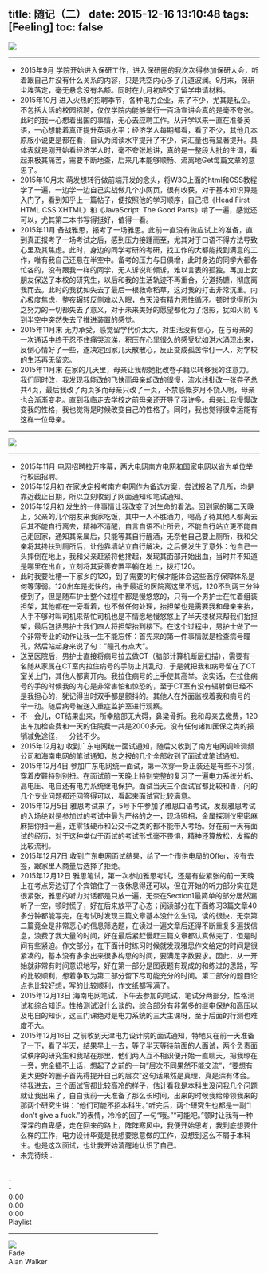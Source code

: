 title: 随记（二）
date: 2015-12-16 13:10:48
tags: [Feeling]
toc: false
---

![](/img/趁热写写/5.jpg)

---

* 2015年9月 学院开始进入保研工作，进入保研圈的我次次得参加保研大会，听着跟自己并没有什么关系的内容，只是凭空内心多了几道波澜。9月末，保研尘埃落定，毫无悬念没有名额。同时在九月初递交了留学申请材料。
* 2015年10月 进入火热的招聘季节，各种电力企业，来了不少，尤其是私企。不包括大活的校园招聘，仅仅学院内能够举行一百场宣讲会真的是毫不夸张。此时的我一心想着出国的事情，无心去应聘工作。从开学以来一直在准备英语，一心想能着真正提升英语水平；经济学人每期都看，看了不少，其他几本原版小说更是都在看，自认为阅读水平提升了不少，词汇量也有显著提升。具体表就是刚开始看经济学人时，毫不夸张地讲，真的是一整段大批的生词，看起来极其痛苦，需要不断地查，后来几本能够顺畅、流离地Get每篇文章的意思了。
* 2015年10月末 萌发想转行做前端开发的念头，将W3C上面的html和CSS教程学了一遍，一边学一边自己实战做几个小网页，很有收获，对于基本知识算是入门了，看到知乎上一篇帖子，便按照他的学习顺序，自己把《Head First HTML CSS XHTML》和《JavaScript: The Good Parts》啃了一遍，感觉还可以，尤其第二本书写得挺好，值得一看。
* 2015年11月 备战雅思，报考了一场雅思。此前一直没有做应试上的准备，直到真正报考了一场考试之后，感到压力接踵而至，尤其对于口语不得方法导致心里及其焦虑。此时，身边的同学考研的考研，找工作的大都能找到满意的工作，唯有我自己还悬在半空中。备考的压力与日俱增，此时身边的同学大都各忙各的，没有跟我一样的同学，无人诉说和倾诉，难以言表的孤独。再加上女朋友保送了本校的研究生，以后和我的生活轨迹不再重合，分道扬镳，彻底离我而去。此时的我犹如失去了最后一根救命稻草，这对我的打击非常沉重。内心极度焦虑，整夜辗转反侧难以入眠，白天没有精力恶性循环。顿时觉得所为之努力的一切都失去了意义，对于未来美好的愿望都化为了泡影，犹如火箭飞到半空中突然失去了推进装置的感觉。
* 2015年11月末 无力承受，感觉留学代价太大，对生活没有信心，在与母亲的一次通话中终于忍不住痛哭流涕，积压在心里很久的感受犹如洪水涌现出来，反倒心情好了一些，遂决定回家几天散散心，反正变成孤苦伶仃一人，对学校的生活再无留恋。
* 2015年11月末 在家的几天里，母亲让我帮她批改卷子籍以转移我的注意力。我们同时改，我发现我能改的飞快而母亲却改的很慢，流水线批改一张卷子总共4页，最后我改了两页多而母亲只改了一页，不禁感慨岁月不饶人啊，母亲也会渐渐变老。直到我临走去学校之前母亲还开导了我许多。母亲让我慢慢改变我的性格，我也觉得是时候改变自己的性格了。同时，我也觉得很幸运能有这样一位母亲。

---

![](/img/趁热写写/7.jpg)

---

* 2015年11月 电网招聘拉开序幕，两大电网南方电网和国家电网以省为单位举行校园招聘。
* 2015年12月初 在家决定报考南方电网作为备选方案，尝试报名了几所，均是靠近截止日期，所以立刻收到了网面通知和笔试通知。
* 2015年12月初 发生的一件事情让我改变了对生命的看法。回到家的第二天晚上，父亲的几个朋友来我家吃饭，其中一人不胜酒力，喝高了待其他人都离去后其不能自行离去，精神不清醒，自言自语不止所云，不能自行站立更不能自己走回家，通知其亲属后，只能等其自行醒酒，无奈他自己要上厕所，我和父亲将其搀扶到厕所后，让他靠墙站立自行解决，之后便发生了意外：他自己一头摔倒在地上，我和父亲赶紧将他搀起，发现其面部开始出血，当时并不知道是哪里在出血，立刻将其妥善安置平躺在地上，拨打120。
* 此时我要吐槽一下家乡的120，到了需要的时候才能体会这些医疗保障体系是何等薄弱。120出车是挺快的，由于最近的医院离这里不远，120不到两三分钟便到了，但是随车护士整个过程中都是慢悠悠的，只有一个男护士在忙着组装担架，其他都在一旁看着，也不做任何处理，抬担架也是需要我和母亲来抬，人手不够时叫司机来帮忙司机也是不情愿地慢悠悠上了半天楼梯来帮我们抬担架，最后包括男护士我们四人将担架抬到楼下。在这个过程中，男护士做了一个非常专业的动作让我一生不能忘怀：首先来的第一件事情就是检查病号瞳孔，然后站起身来说了句：”瞳孔有点大“。
* 送至医院后，男护士直接将病号拉去做CT（脑部计算机断层扫描），需要有一名随从家属在CT室内拉住病号的手防止其乱动，于是就把我和病号留在了CT室关上门，其他人都离开内。我拉住病号的上手使其高举。说实话，在拉住病号的手的时候我的内心是非常害怕和惊恐的，至于CT室有没有辐射倒已经不是我担心的，犹记得当时双手都是颤抖的。其他人在外面监视着我和病号的一举一动。随后病号被送入重症监护室进行观察。
* 不一会儿，CT结果出来，所幸脑部无大碍，鼻梁骨折。我和母亲去缴费，120出车加检查费和一天的住院费一共是2000多元，没有任何诸如医保之类的报销减免途径，一分钱不少。
* 2015年12月初 收到广东电网统一面试通知，随后又收到了南方电网调峰调频公司和海南电网的笔试通知，总之报的几个全部收到了面试或笔试通知。
* 2015年12月4日 参加广东电网统一面试，第一次穿一身正装还是有些不习惯，穿着皮鞋特别别扭。在面试前一天晚上特别完整的复习了一遍电力系统分析、高电压、电自还有电力系统继电保护。面试当天三个面试官都比较和善，问的几个专业问题都还回答得可以，看起来面试官比较满意。
* 2015年12月5日 雅思考试来了，5号下午参加了雅思口语考试，发现雅思考试的入场绝对是参加过的考试中最为严格的之一，现场照相，金属探测仪密密麻麻把你扫一遍，连零钱硬币和公交卡之类的都不能带入考场。好在前一天有面试的经历，对于这种类似于面试的考试形式毫不畏惧，精神还算放松，发挥的比较流利。
* 2015年12月7日 收到广东电网面试结果，给了一个市供电局的Offer，没有去签，跟家里人商量后选择了拒绝。
* 2015年12月12日 雅思笔试，第一次参加雅思考试，还是有些紧张的前一天晚上在考点旁边订了个宾馆住了一夜休息得还可以，但在开始的听力部分实在是很紧张，雅思的听力对话都是只放一遍，无奈在Section1最简单的部分居然漏听了一空，顿时慌了，好在后来放平了心态；阅读部分在下面练习3篇文章40多分钟都能写完，在考试时发现三篇文章基本没什么生词，读的很快，无奈第二篇竟全是非常恶心的信息筛选题，在读过一遍文章后还得不断重复多遍找信息，浪费了我大量的时间，好在最后紧赶慢赶三篇文章都认真做完了，但是时间有些紧迫。作文部分，在下面计时练习时候就发现雅思作文给定的时间是很紧凑的，基本没有多余出来很多构思的时间，要满足字数要求。因此，从一开始就非常有时间意识地写，好在第一部分是图表题有现成的和练过的思路，写的比较顺利，想着争取为第二部分留下尽可能充分的时间。第二部分的题目论点也比较好想，写的比较顺利，作文纸都写满了。
* 2015年12月13日 海南电网笔试，下午去参加的笔试，笔试分两部分，性格测试和综合知识。性格测试没什么谈的，综合部分有非常多的继电保护和高压以及电自的知识，这三门课绝对是电力系统的三大主课呀，至于后面的行测也难度不大。
* 2015年12月16日 之前收到天津电力设计院的面试通知，特地又在前一天准备了一下，看了半天，结果早上一去，等了半天等待前面的人面试，两个负责面试秩序的研究生和我站在那里，他们两人互不相识便开始一直聊天，把我晾在一旁，完全插不上话，想起了之前的一句”层次不同果然不能交流”，“要想有更大更好的圈子首先得提升自己的层次”这句话果然是真理，真是深有体会。待我进去，三个面试官都比较高冷的样子，估计看我是本科生没问我几个问题就让我出来了，白白我前一天准备了那么长时间，出来的时候我给带领我来的那两个研究生讲：“他们可能不招本科生。”听完后，两个研究生也都是一副“I don't give a fuck.”的表情，冷冷的回了一句“哦。”“可能吧。”顿时让我有一种深深的自卑感，走在回来的路上，阵阵寒风中，我便开始思考，我到底想要什么样的工作，电力设计毕竟是我想要愿意做的工作，没想到这么不屑于本科生。也是这次面试，也让我开始清醒地认识了自己。
* 未完待续...




<script type="text/javascript" src="/img/individual/amplitudejs/js/amplitude.js"></script>
<script type="text/javascript" src="/img/individual/amplitudejs/js/jquery.min.js"></script>
<link rel="stylesheet" type="text/css" href="/img/individual/amplitudejs/css/styles_backup.css"/>

<br>

<div class="nav" style="width:300px;"><div id="top-header" class="hidden-on-collapse"><div id="top-header-toggle" class="small-player-toggle-contract"></div><div class="now-playing-title" amplitude-song-info="name"></div><div class="album-information"><span amplitude-song-info="artist"></span> - <span amplitude-song-info="album"></span></div></div><div id="top-large-album" class="hidden-on-collapse"><img id="large-album-art" amplitude-song-info="cover"/></div><div id="small-player"><div id="small-player-left" class="hidden-on-expanded"><div id="small-player-toggle" class="small-player-toggle-expand"></div></div><img id="small-player-album-art" class="hidden-on-expanded" amplitude-song-info="cover"/><div id="small-player-middle" class="hidden-on-expanded"><div id="small-player-middle-top"><div id="small-player-middle-controls"><div class="amplitude-prev" id="middle-top-previous"></div><div class="amplitude-play-pause amplitude-paused" amplitude-main-play-pause="true" id="middle-top-play-pause"></div><div class="amplitude-next" id="middle-top-next"></div></div><div id="small-player-middle-meta"><div class="now-playing-title" amplitude-song-info="name"></div><div class="album-information"><span amplitude-song-info="artist"></span> - <span amplitude-song-info="album"></span></div></div></div><div id="small-player-middle-bottom"><div class="amplitude-song-time-visualization" amplitude-single-song-time-visualization="true" id="song-time-visualization"></div></div></div><div id="small-player-right" class="hidden-on-expanded"><div id="toggle-playlist" class="playlist-toggle"></div><span class="current-time"><span class="amplitude-current-minutes" amplitude-single-current-minutes="true">0</span>:<span class="amplitude-current-seconds" amplitude-single-current-seconds="true">00</span></span></div><div id="small-player-full-bottom" class="hidden-on-collapse"><div id="toggle-playlist-full" class="playlist-toggle"></div><div id="small-player-full-bottom-controls"><div class="amplitude-prev" id="middle-bottom-previous"></div><div class="amplitude-play-pause amplitude-paused" amplitude-main-play-pause="true" id="small-player-bottom-play-pause"></div><div class="amplitude-next" id="middle-top-next"></div></div><div id="small-player-full-bottom-info"><span class="current-time"><span class="amplitude-current-minutes" amplitude-single-current-minutes="true">0</span>:<span class="amplitude-current-seconds" amplitude-single-current-seconds="true">00</span></span><div class="amplitude-song-time-visualization" amplitude-single-song-time-visualization="true" id="song-time-visualization-large"></div><span class="time-duration"><span class="amplitude-duration-minutes" amplitude-single-duration-minutes="true">0</span>:<span class="amplitude-duration-seconds" amplitude-single-duration-seconds="true">00</span></span></div></div></div><div id="small-player-playlist"> <div class="information"> Playlist <hr> </div> <div class="amplitude-song-container amplitude-play-pause playlist-item" amplitude-song-index="0"> <img src="http://i.gtimg.cn/music/photo/mid_album_300/I/3/00472CVU4VP4I3.jpg" class="album-art"/> <div class="playlist-meta"> <div class="now-playing-title">Fade</div> <div class="album-information">Alan Walker</span></div> </div> <div style="clear: both;"></div> </div> </div></div><br>

<script type="text/javascript">
/*
<strong>笔者注：</strong>本页面采用了一个全新的<strong>html5</strong>音乐播放器（<strong>Powered by Amplitudejs</strong>）。<br>
百度音频由百度音乐提供，本页也供测试使用，一个基本示例在这里：。
*/
</script>
<script type="text/javascript">
	Amplitude.init({
		"songs": [
			{
				"name": "Fade",
				"artist": "Alan Walker",
				"album": "Fade",
				"url": "http://qzone.haoduoge.com/music6/2015-07-31/1438342557.mp3",
				"live": false,
				"cover_art_url": "http://i.gtimg.cn/music/photo/mid_album_300/I/3/00472CVU4VP4I3.jpg",
			}
			
		],
		"default_album_art": "/img/individual/amplitudejs/images/no-cover-large.png",
		"autoplay": true,
		"volume": 1

	});
//http://link.hhtjim.com/vp/ugrtbv78ydW5j/Fade-Alan Walker.mp3
//http://link.hhtjim.com/xiami/1773699614.mp3
//http://sc1.111ttt.com/2015/1/02/09/95091224402.mp3
//http://www.xuenb.com/tools/mp3/c101800569.mp3?910686
//http://qzone.haoduoge.com/music6/2015-07-31/1438342557.mp3
//http://i.gtimg.cn/music/photo/mid_album_300/I/3/00472CVU4VP4I3.jpg Cover of fade
//http://p3.music.126.net/T4Bow74f-LqbRZ4kxpSG4w==/6641050233085073.jpg Cover of Apollo's Triumph (Paul Dinletir Remix)
	var expanded = false;
	var playlistEpxanded = false;

	/*
		jQuery Visual Helpers
	*/
	$('#small-player').hover(function(){
		$('#small-player-middle-controls').show();
		$('#small-player-middle-meta').hide();
	}, function(){
		$('#small-player-middle-controls').hide();
		$('#small-player-middle-meta').show();

	});

	$('#top-large-album').hover(function(){
		$('#top-header').show();
		$('#small-player').show();
	}, function(){
		if( !$('#top-header').is(':hover') && !$('#small-player').is(':hover') ){
			$('#top-header').fadeOut(1000);
			$('#small-player').fadeOut(1000);
		}
	});

	$('#top-header').hover(function(){
		$('#top-header').show();
		$('#small-player').show();
	}, function(){

	});

	/*
		Toggles Album Art
	*/
	$('#small-player-toggle').click(function(){
		$('.hidden-on-collapse').show();
		$('.hidden-on-expanded').hide();
		/*
			Is expanded
		*/
		expanded = true;

		$('#small-player').css('border-top-left-radius', '0px');
		$('#small-player').css('border-top-right-radius', '0px');
	});

	$('#top-header-toggle').click(function(){
		$('.hidden-on-collapse').hide();
		$('.hidden-on-expanded').show();
		/*
			Is collapsed
		*/
		expanded = false;

		$('#small-player').css('border-top-left-radius', '5px');
		$('#small-player').css('border-top-right-radius', '5px');
	});

	$('.playlist-toggle').click(function(){
		if( playlistEpxanded ){
			$('#small-player-playlist').hide();

			$('#small-player').css('border-bottom-left-radius', '5px');
			$('#small-player').css('border-bottom-right-radius', '5px');

			$('#large-album-art').css('border-bottom-left-radius', '5px');
			$('#large-album-art').css('border-bottom-right-radius', '5px');

			playlistEpxanded = false;
		}else{
			$('#small-player-playlist').show();

			$('#small-player').css('border-bottom-left-radius', '0px');
			$('#small-player').css('border-bottom-right-radius', '0px');

			$('#large-album-art').css('border-bottom-left-radius', '0px');
			$('#large-album-art').css('border-bottom-right-radius', '0px');

			playlistEpxanded = true;
		}
	})
</script>
